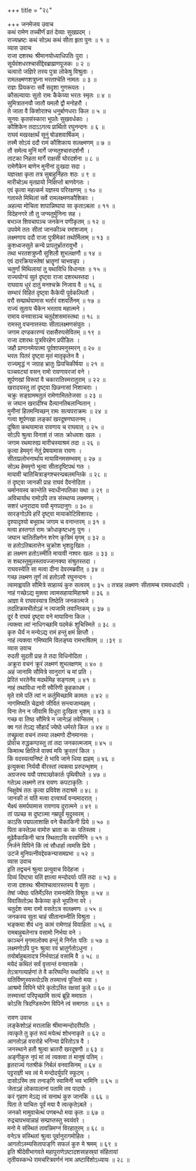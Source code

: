+++
title = "२८"

+++
जनमेजय उवाच  
कथं रामेण तच्चीर्णं व्रतं देव्याः सुखप्रदम् ।  
राज्यभ्रष्टः कथं सोऽथ कथं सीता हृता पुनः ॥ १ ॥  
व्यास उवाच  
राजा दशरथः श्रीमानयोध्याधिपतिः पुरा ।  
सूर्यवंशधरश्चासीद्देवब्राह्मणपूजकः ॥ २ ॥  
चत्वारो जज्ञिरे तस्य पुत्रा लोकेषु विश्रुताः ।  
रामलक्ष्मणशत्रुघ्ना भरतश्चेति नामतः ॥ ३ ॥  
राज्ञः प्रियकराः सर्वे सदृशा गुणरूपतः ।  
कौसल्यायाः सुतो रामः कैकेय्या भरतः स्मृतः ॥ ४ ॥  
सुमित्रातनयौ जातौ यमलौ द्वौ मनोहरौ ।  
ते जाता वै किशोराश्च धनुर्बाणधराः किल ॥ ५ ॥  
सूनवः कृतसंस्कारा भूपतेः सुखवर्धकाः ।  
कौशिकेन तदाऽऽगत्य प्रार्थितो रघुनन्दनः ॥ ६ ॥  
राघवं मखरक्षार्थं सूनुं षोडशवार्षिकम् ।  
तस्मै सोऽयं ददौ रामं कौशिकाय सलक्ष्मणम् ॥ ७ ॥  
तौ समेत्य मुनिं मार्गे जग्मतुश्चारुदर्शनौ ।  
ताटका निहता मार्गे राक्षसी घोरदर्शना ॥ ८ ॥  
रामेणैकेन बाणेन मुनीनां दुःखदा सदा ।  
यज्ञरक्षा कृता तत्र सुबाहुर्निहतः शठः ॥ ९ ॥  
मारीचोऽथ मृतप्रायो निक्षिप्तो बाणवेगतः ।  
एवं कृत्वा महत्कर्म यज्ञस्य परिरक्षणम् ॥ १० ॥  
गतास्ते मिथिलां सर्वे रामलक्ष्मणकौशिकाः ।  
अहल्या मोचिता शापान्निष्पापा सा कृताऽबला ॥ ११ ॥  
विदेहनगरे तौ तु जग्मतुर्मुनिना सह ।  
बभञ्ज शिवचापञ्च जनकेन पणीकृतम् ॥ १२ ॥  
उपयेमे ततः सीतां जानकीञ्च रमांशजाम् ।  
लक्ष्मणाय ददौ राजा पुत्रीमेकां तथोर्मिलाम् ॥ १३ ॥  
कुशध्वजसुते कन्ये प्रापतुर्भ्रातरावुभौ ।  
तथा भरतशत्रुघ्नौ सुशिलौ शुभलक्षणौ ॥ १४ ॥  
एवं दारक्रियास्तेषां भ्रातॄणां चाभवन्नृप ।  
चतुर्णां मिथिलायां तु यथाविधि विधानतः ॥ १५ ॥  
राज्ययोग्यं सुतं दृष्ट्वा राजा दशरथस्तदा ।  
राघवाय धुरं दातुं मनश्चक्रे निजाय वै ॥ १६ ॥  
सम्भारं विहितं दृष्ट्वा कैकेयी पूर्वकल्पितौ ।  
वरौ सम्प्रार्थयामास भर्तारं वशवर्तिनम् ॥ १७ ॥  
राज्यं सुताय चैकेन भरताय महात्मने ।  
रामाय वनवासञ्च चतुर्दशसमास्तथा ॥ १८ ॥  
रामस्तु वचनात्तस्याः सीतालक्ष्मणसंयुतः ।  
जगाम दण्डकारण्यं राक्षसैरुपसेवितम् ॥ १९ ॥  
राजा दशरथः पुत्रविरहेण प्रपीडितः ।  
जहौ प्राणानमेयात्मा पूर्वशापमनुस्मरन् ॥ २० ॥  
भरतः पितरं दृष्ट्वा मृतं मातृकृतेन वै ।  
राज्यमृद्धं न जग्राह भ्रातुः प्रियचिकीर्षया ॥ २१ ॥  
पञ्चवट्यां वसन् रामो रावणावरजां वने ।  
शूर्पणखां विरूपां वै चकारातिस्मरातुराम् ॥ २२ ॥  
खरादयस्तु तां दृष्ट्वा छिन्ननासां निशाचराः ।  
चक्रुः सङ्ग्राममतुलं रामेणामिततेजसा ॥ २३ ॥  
स जघान खरादींश्च दैत्यानतिबलान्वितान् ।  
मुनीनां हितमन्विच्छन् रामः सत्यपराक्रमः ॥ २४ ॥  
गत्वा शूर्पणखा लङ्कां खरदूषणघातनम् ।  
दूषिता कथयामास रावणाय च राघवात् ॥ २५ ॥  
सोऽपि श्रुत्वा विनाशं तं जातः क्रोधवशः खलः ।  
जगाम रथमारुह्य मारीचस्याश्रमं तदा ॥ २६ ॥  
कृत्वा हेममृगं नेतुं प्रेषयामास रावणः ।  
सीताप्रलोभनार्थाय मायाविनमसम्भवम् ॥ २७ ॥  
सोऽथ हेममृगो भूत्वा सीतादृष्टिपथं गतः ।  
मायावी चातिचित्राङ्गश्चरन्प्रबलमन्तिके ॥ २८ ॥  
तं दृष्ट्वा जानकी प्राह राघवं दैवनोदिता ।  
चर्मानयस्व कान्तेति स्वाधीनपतिका यथा ॥ २९ ॥  
अविचार्याथ रामोऽपि तत्र संस्थाप्य लक्ष्मणम् ।  
सशरं धनुरादाय ययौ मृगपदानुगः ॥ ३० ॥  
सारङ्गोऽपि हरिं दृष्ट्वा मायाकोटिविशारदः ।  
दृश्यादृश्यो बभूवाथ जगाम च वनान्तरम् ॥ ३१ ॥  
मत्वा हस्तगतं रामः क्रोधाकृष्टधनुः पुनः ।  
जघान चातितीक्ष्णेन शरेण कृत्रिमं मृगम् ॥ ३२ ॥  
स हतोऽतिबलात्तेन चुक्रोश भृशदुःखितः ।  
हा लक्ष्मण हतोऽस्मीति मायावी नश्वरः खलः ॥ ३३ ॥  
स शब्दस्तुमुलस्तावज्जानक्या संश्रुतस्तदा ।  
राघवस्येति सा मत्वा दीना देवरमब्रवीत् ॥ ३४ ॥  
गच्छ लक्ष्मण तूर्णं त्वं हतोऽसौ रघुनन्दनः ।  
त्वामाह्वयति सौ‌मित्रे साहाय्यं कुरु सत्वरम् ॥ ३५ ॥
तत्राह लक्ष्मणः सीतामम्ब रामवधादपि ।  
नाहं गच्छेऽद्य मुक्त्वा त्वामसहायामिहाश्रमे ॥ ३६ ॥  
आज्ञा मे राघवस्यात्र तिष्ठेति जनकात्मजे ।  
तदतिक्रमभीतोऽहं न त्यजामि तवान्तिकम् ॥ ३७ ॥  
दूरं वै राघवं दृष्ट्वा वने मायाविना किल ।  
त्यक्त्वा त्वां नाधिगच्छामि पदमेकं शुचिस्मिते ॥ ३८ ॥  
कृरु धैर्यं न मन्येऽद्य रामं हन्तुं क्षमं क्षिप्तौ ।  
नाहं त्यक्त्वा गमिष्यामि विलङ्घ्य रामभाषितम् ॥ ।३९ ॥  
व्यास उवाच  
रुदती सुदती प्राह ते तदा विधिनोदिता ।  
अक्रूरा वचनं क्रूरं लक्ष्मणं शुभलक्षणम् ॥ ४० ॥  
अहं जानामि सौ‌मित्रे सानुरागं च मां प्रति ।  
प्रेरितं भरतेनैव मदर्थमिह सङ्गतम् ॥ ४१ ॥  
नाहं तथाविधा नारी स्वैरिणी कुहकाधम ।  
मृते रामे पतिं त्वां न कर्तुमिच्छामि कामतः ॥ ४२ ॥  
नागमिष्यति चेद्रामो जीवितं सन्त्यजाम्यहम् ।  
विना तेन न जीवामि विधुरा दुःखिता भृशम् ॥ ४३ ॥  
गच्छ वा तिष्ठ सौमित्रे न जानेऽहं तवेप्सितम् ।  
क्व गतं तेऽद्य सौहार्दं ज्येष्ठे धर्मरते किल ॥ ४४ ॥  
तच्छ्रुत्वा वचनं तस्या लक्ष्मणो दीनमानसः ।  
प्रोवाच रुद्धकण्ठस्तु तां तदा जनकात्मजाम् ॥ ४५ ॥  
किमात्थ क्षितिजे वाक्यं मयि क्रूरतरं किल ।  
किं वदस्यत्यनिष्टं ते भावि जाने धिया ह्यहम् ॥ ४६ ॥  
इत्युक्त्वा निर्ययौ वीरस्तां त्यक्त्वा प्ररुदन्भृशम् ।  
अग्रजस्य ययौ पश्यञ्छोकार्तः पृथिवीपते ॥ ४७ ॥  
गतेऽथ लक्ष्मणे तत्र रावणः कपटाकृतिः ।  
भिक्षुवेषं ततः कृत्वा प्रविवेश तदाश्रमे ॥ ४८ ॥  
जानकी तं यतिं मत्वा दत्त्वार्घ्यं वन्यमादरात् ।  
भैक्ष्यं समर्पयामास रावणाय दुरात्मने ॥ ४९ ॥  
तां पप्रच्छ स दुष्टात्मा नम्रपूर्वं मृदुस्वरम् ।  
काऽसि पद्मपलाशाक्षि वने चैकाकिनी प्रिये ॥ ५० ॥  
पिता कस्तेऽथ वामोरु भ्राता कः कः पतिस्तव ।  
मूढेवैकाकिनी चात्र स्थिताऽसि वरवर्णिनि ॥ ५१ ॥  
निर्जने विपिने किं त्वं सौधार्हा त्वमसि प्रिये ।  
उटजे मुनिपत्नीवद्देवकन्यासमप्रभा ॥ ५२ ॥  
व्यास उवाच  
इति तद्वचनं श्रुत्वा प्रत्युवाच विदेहजा ।  
दिव्यं दिष्ट्या यतिं ज्ञात्वा मन्दोदर्याः पतिं तदा ॥ ५३ ॥  
राजा दशरथः श्रीमांश्चत्वारस्तस्य वै सुताः ।  
तेषां ज्येष्ठः पतिर्मेऽस्ति रामनामेति विश्रुतः ॥ ५४ ॥  
विवासितोऽथ कैकेय्या कृते भूपतिना वरे ।  
चतुर्दश समा रामो वसतेऽत्र सलक्ष्मणः ॥ ५५ ॥  
जनकस्य सुता चाहं सीतानाम्नीति विश्रुता ।  
भङ्क्त्वा शैवं धनुः कामं रामेणाहं विवाहिता ॥ ५६ ॥  
रामबाहुबलेनात्र वसामो निर्भया वने ।  
काञ्चनं मृगमालोक्य हन्तुं मे निर्गतः पतिः ॥ ५७ ॥  
लक्ष्मणोऽपि पुनः श्रुत्वा रवं भ्रातुर्गतोऽधुना ।  
तयोर्बाहुबलादत्र निर्भयाऽहं वसामि वै ॥ ५८ ॥  
मयेदं कथितं सर्वं वृत्तान्तं वनवासके ।  
तेऽत्रागत्यार्हणां ते वै करिष्यन्ति यथाविधि ॥ ५९ ॥  
यतिर्विष्णुस्वरूपोऽसि तस्मात्त्वं पूजितो मया ।  
आश्रमो विपिने घोरे कृतोऽस्ति रक्षसां कुले ॥ ६० ॥  
तस्मात्त्वां परिपृच्छामि सत्यं ब्रूहि ममाग्रतः ।  
कोऽसि त्रिदण्डिरूपेण विपिने त्वं समागतः ॥ ६१ ॥  
  
रावण उवाच  
लङ्केशोऽहं मरालाक्षि श्रीमान्मन्दोदरीपतिः ।  
त्वत्कृते तु कृतं रूपं मयेत्थं शोभनाकृते ॥ ६२ ॥  
आगतोऽहं वरारोहे भगिन्या प्रेरितोऽत्र वै ।  
जनस्थाने हतौ श्रुत्वा भ्रातरौ खरदूषणौ ॥ ६३ ॥  
अङ्गीकुरु नृपं मां त्वं त्यक्त्वा तं मानुषं पतिम् ।  
हृतराज्यं गतश्रीकं निर्बलं वनवासिनम् ॥ ६४ ॥  
पट्टराज्ञी भव त्वं मे मन्दोदर्युपरि स्फुटम् ।  
दासोऽस्मि तव तन्वङ्‌गि स्वामिनी भव भामिनि ॥ ६५ ॥  
जेताऽहं लोकपालानां पतामि तव पादयोः ।  
करं गृहाण मेऽद्य त्वं सनाथं कुरु जानकि ॥ ६६ ॥  
पिता ते याचितः पूर्वं मया वै त्वत्कृतेऽबले ।  
जनको मामुवाचेत्थं पणबन्धो मया कृतः ॥ ६७ ॥  
रुद्रचापभयान्नाहं सम्प्राप्तस्तु स्वयंवरे ।  
मनो मे संस्थितं तावन्निमग्नं विरहातुरम् ॥ ६८ ॥  
वनेऽत्र संस्थितां श्रुत्वा पूर्वानुरागमोहितः ।  
आगतोऽस्म्यसितापाङ्‌गि सफलं कुरु मे श्रमम् ॥ ६९ ॥  
इति श्रीदेवीभागवते महापुराणेऽष्टादशसाहस्र्यां संहितायां  
तृतीयस्कन्धे रामचरित्रवर्णनं नाम अष्टाविंशोऽध्यायः ॥ २८ ॥
